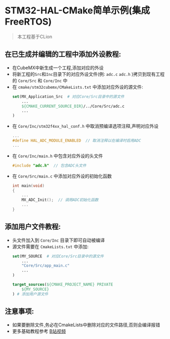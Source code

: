 # STM32-HAL-CMake简单示例(集成FreeRTOS)

> 本工程基于CLion

## 在已生成并编辑的工程中添加外设教程:
- 在CubeMX中新生成一个工程,添加对应的外设
- 将新工程的`Src`和`Inc`目录下的对应外设文件(例: `adc.c` `adc.h` )拷贝到现有工程的 `Core/Src` 和 `Core/Inc` 中
- 在 `cmake/stm32cubemx/CMakeLists.txt` 中添加对应外设的源文件:
    ```cmake
    set(MX_Application_Src  # 对应Core/Src目录中的源文件
        ...
        ${CMAKE_CURRENT_SOURCE_DIR}/../Core/Src/adc.c
        ...
    )
    ```
- 在 `Core/Inc/stm32f4xx_hal_conf.h` 中取消预编译选项注释,声明对应外设
    ```c
    ...
    #define HAL_ADC_MODULE_ENABLED  // 取消注释以在编译时启用ADC
    ...
    ```
- 在 `Core/Inc/main.h` 中包含对应外设的头文件
    ```c
    #include "adc.h"  // 包含ADC头文件
    ```
- 在 `Core/Src/main.c` 中添加对应外设的初始化函数
    ```c
    int main(void)
    {
        ...
        MX_ADC_Init();  // 调用ADC初始化函数
        ...
    }
    ```

## 添加用户文件教程:
- 头文件加入到 `Core/Inc` 目录下即可自动被编译
- 源文件需要在 `CmakeLists.txt` 中添加:
    ```cmake
    set(MY_SOURCE  # 对应Core/Src目录中的源文件
        ...
        "Core/Src/app_main.c"
        ...
    )
  
    target_sources(${CMAKE_PROJECT_NAME} PRIVATE
        ${MY_SOURCE}
    ) # 添加用户源文件
    ```

## 注意事项:
- 如果要删除文件,务必在CmakeLists中删除对应的文件路径,否则会编译报错
- 更多基础教程参考 [B站视频](https://www.bilibili.com/video/BV1ren2zMEaS/)